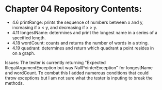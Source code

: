 # Chapter 04 Repository Contents:

- 4.6  printRange: prints the sequence of numbers between x and y, increasing if x < y, and decreasing if x > y.
- 4.11 longestName: determines and print the longest name in a series of a specified length.
- 4.18 wordCount: counts and returns the number of words in a string.
- 4.19 quadrant: determines and return which quadrant a point resides in on a graph.

Issues:
The tester is currently returning "Expected IllegalArgumentException but was NullPointerException" for longestName and wordCount. To combat this I added numerous conditions that could throw exceptions but I am not sure what the tester is inputing to break the methods.
